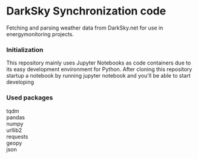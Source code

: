 # DarkSky Synchronization code
Fetching and parsing weather data from DarkSky.net for use in energymonitoring projects. 

### Initialization
This repository mainly uses Jupyter Notebooks as code containers due to its easy development environment for Python. After cloning this repository startup a notebook by running
        jupyter notebook
and you'll be able to start developing

### Used packages
tqdm  
pandas  
numpy  
urllib2  
requests  
geopy  
json  
